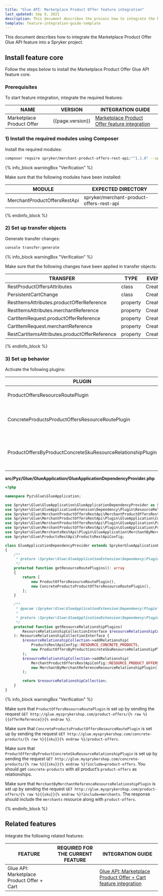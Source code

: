 ```yaml
---
title: "Glue API: Marketplace Product Offer feature integration"
last_updated: Sep 9, 2021
description: This document describes the process how to integrate the Marketplace Product Offer Glue API feature into a Spryker project.
template: feature-integration-guide-template
---
```


This document describes how to integrate the Marketplace Product Offer Glue API feature into a Spryker project.

## Install feature core

Follow the steps below to install the Marketplace Product Offer Glue API feature core.

### Prerequisites

To start feature integration, integrate the required features:

| NAME | VERSION | INTEGRATION GUIDE |
|-|-|-|
| Marketplace Product Offer | {{page.version}} |[Marketplace Product Offer feature integration](/docs/marketplace/dev/feature-integration-guides/{{page.version}}/marketplace-product-offer-feature-integration.html) |

### 1) Install the required modules using Composer

Install the required modules:
```bash
composer require spryker/merchant-product-offers-rest-api:"^1.1.0" --update-with-dependencies
```

{% info_block warningBox "Verification" %}

Make sure that the following modules have been installed:

| MODULE | EXPECTED DIRECTORY |
|-|-|
| MerchantProductOffersRestApi | spryker/merchant-product-offers-rest-api |

{% endinfo_block %}

### 2) Set up transfer objects

Generate transfer changes:

```bash
console transfer:generate
```

{% info_block warningBox "Verification" %}

Make sure that the following changes have been applied in transfer objects:

| TRANSFER | TYPE | EVENT | PATH |
|-|-|-|-|
| RestProductOffersAttributes | class | Created | src/Generated/Shared/Transfer/RestProductOffersAttributesTransfer |
| PersistentCartChange | class | Created | src/Generated/Shared/Transfer/PersistentCartChangeTransfer |
| RestItemsAttributes.productOfferReference | property | Created | src/Generated/Shared/Transfer/RestItemsAttributesTransfer |
| RestItemsAttributes.merchantReference | property | Created | src/Generated/Shared/Transfer/RestItemsAttributesTransfer |
| CartItemRequest.productOfferReference | property | Created | src/Generated/Shared/Transfer/CartItemRequestTransfer |
| CartItemRequest.merchantReference | property | Created | src/Generated/Shared/Transfer/CartItemRequestTransfer |
| RestCartItemsAttributes.productOfferReference | property | Created | src/Generated/Shared/Transfer/RestCartItemsAttributesTransfer |

{% endinfo_block %}

### 3) Set up behavior

Activate the following plugins:

| PLUGIN | SPECIFICATION | PREREQUISITES | NAMESPACE |
|-|-|-|-|
| ProductOffersResourceRoutePlugin | Registers the `product-offers` resource. |  | Spryker\Glue\MerchantProductOffersRestApi\Plugin\GlueApplication |
| ConcreteProductsProductOffersResourceRoutePlugin | Registers the `product-offers` resource with `concrete-products`. |  | Spryker\Glue\MerchantProductOffersRestApi\Plugin\GlueApplication |
| ProductOffersByProductConcreteSkuResourceRelationshipPlugin | Registers the `product-offers` resource as a relationship to `concrete-products`. |  | Spryker\Glue\MerchantProductOffersRestApi\Plugin\GlueApplication |

**src/Pyz/Glue/GlueApplication/GlueApplicationDependencyProvider.php**

```php
<?php

namespace Pyz\Glue\GlueApplication;

use Spryker\Glue\GlueApplication\GlueApplicationDependencyProvider as SprykerGlueApplicationDependencyProvider;
use Spryker\Glue\GlueApplicationExtension\Dependency\Plugin\ResourceRelationshipCollectionInterface;
use Spryker\Glue\MerchantProductOffersRestApi\MerchantProductOffersRestApiConfig;
use Spryker\Glue\MerchantProductOffersRestApi\Plugin\GlueApplication\ConcreteProductsProductOffersResourceRoutePlugin;
use Spryker\Glue\MerchantProductOffersRestApi\Plugin\GlueApplication\ProductOffersByProductConcreteSkuResourceRelationshipPlugin;
use Spryker\Glue\MerchantProductOffersRestApi\Plugin\GlueApplication\ProductOffersResourceRoutePlugin;
use Spryker\Glue\MerchantsRestApi\Plugin\GlueApplication\MerchantByMerchantReferenceResourceRelationshipPlugin;
use Spryker\Glue\ProductsRestApi\ProductsRestApiConfig;

class GlueApplicationDependencyProvider extends SprykerGlueApplicationDependencyProvider
{
    /**
     * @return \Spryker\Glue\GlueApplicationExtension\Dependency\Plugin\ResourceRoutePluginInterface[]
     */
    protected function getResourceRoutePlugins(): array
    {
        return [
            new ProductOffersResourceRoutePlugin(),
            new ConcreteProductsProductOffersResourceRoutePlugin(),
        ];
    }

    /**
     * @param \Spryker\Glue\GlueApplicationExtension\Dependency\Plugin\ResourceRelationshipCollectionInterface $resourceRelationshipCollection
     *
     * @return \Spryker\Glue\GlueApplicationExtension\Dependency\Plugin\ResourceRelationshipCollectionInterface
     */
    protected function getResourceRelationshipPlugins(
        ResourceRelationshipCollectionInterface $resourceRelationshipCollection
    ): ResourceRelationshipCollectionInterface {
        $resourceRelationshipCollection->addRelationship(
            ProductsRestApiConfig::RESOURCE_CONCRETE_PRODUCTS,
            new ProductOffersByProductConcreteSkuResourceRelationshipPlugin()
        );
        $resourceRelationshipCollection->addRelationship(
            MerchantProductOffersRestApiConfig::RESOURCE_PRODUCT_OFFERS,
            new MerchantByMerchantReferenceResourceRelationshipPlugin()
        );

        return $resourceRelationshipCollection;
    }
}
```

{% info_block warningBox "Verification" %}

Make sure that `ProductOffersResourceRoutePlugin` is set up by sending the request `GET http://glue.mysprykershop.com/product-offers/{% raw %}{{offerReference}}{% endraw %}`.

Make sure that `ConcreteProductsProductOffersResourceRoutePlugin` is set up by sending the request `GET http://glue.mysprykershop.com/concrete-products/{% raw %}{{sku}}{% endraw %}/product-offers`.

Make sure that `ProductOffersByProductConcreteSkuResourceRelationshipPlugin` is set up by sending the request `GET http://glue.mysprykershop.com/concrete-products/{% raw %}{{sku}}{% endraw %}?include=product-offers`. You should get `concrete-products` with all product’s `product-offers` as relationships.

Make sure that `MerchantByMerchantReferenceResourceRelationshipPlugin` is set up by sending the request `GET http://glue.mysprykershop.com/product-offers/{% raw %}{{sku}}{% endraw %}?include=merchants`. The response should include the `merchants` resource along with `product-offers`.

{% endinfo_block %}


## Related features

Integrate the following related features:

| FEATURE | REQUIRED FOR THE CURRENT FEATURE |INTEGRATION GUIDE |
| --- | --- | --- |
| Glue API: Marketplace Product Offer + Cart |  |[Glue API: Marketplace Product Offer + Cart feature integration](/docs/marketplace/dev/feature-integration-guides/{{page.version}}/glue/marketplace-product-offer-cart-feature-integration.html) |
